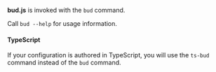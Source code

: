 **bud.js** is invoked with the `bud` command.

Call `bud --help` for usage information.

#### TypeScript

If your configuration is authored in TypeScript, you will use the `ts-bud` command instead of the `bud` command.
